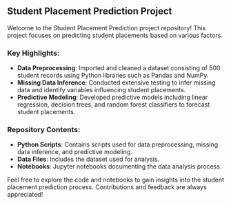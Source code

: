 ## Student Placement Prediction Project

Welcome to the Student Placement Prediction project repository! This project focuses on predicting student placements based on various factors.

### Key Highlights:
- **Data Preprocessing**: Imported and cleaned a dataset consisting of 500 student records using Python libraries such as Pandas and NumPy.
- **Missing Data Inference**: Conducted extensive testing to infer missing data and identify variables influencing student placements.
- **Predictive Modeling**: Developed predictive models including linear regression, decision trees, and random forest classifiers to forecast student placements.

### Repository Contents:
- **Python Scripts**: Contains scripts used for data preprocessing, missing data inference, and predictive modeling.
- **Data Files**: Includes the dataset used for analysis.
- **Notebooks**: Jupyter notebooks documenting the data analysis process.

Feel free to explore the code and notebooks to gain insights into the student placement prediction process. Contributions and feedback are always appreciated!
